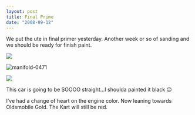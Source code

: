```yaml
---
layout: post
title: Final Prime
date: "2008-09-12"
---
```


We put the ute in final primer yesterday. Another week or so of sanding and we should be ready for finish paint.

![](/images/pop/studeute/manifold046.jpg)

![](http://www.studeute.com/wp-content/uploads/2009/01/manifold-0471.jpg "manifold-0471")

![](/images/pop/studeute/manifold050.jpg)

This car is going to be SOOOO straight…I shoulda painted it black 😉

I’ve had a change of heart on the engine color. Now leaning towards Oldsmobile Gold. The Kart will still be red.  
